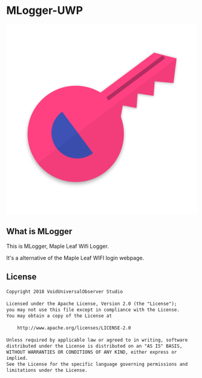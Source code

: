 ﻿MLogger-UWP
=======

![](MLogger-UWP/Assets/mlogger.png)

What is MLogger
-------------------
This is MLogger, Maple Leaf Wifi Logger. 

It's a alternative of the Maple Leaf WIFI login webpage. 

License
-------
    Copyright 2018 VoidUniversalObserver Studio
    
    Licensed under the Apache License, Version 2.0 (the "License");
    you may not use this file except in compliance with the License.
    You may obtain a copy of the License at
    
        http://www.apache.org/licenses/LICENSE-2.0
    
    Unless required by applicable law or agreed to in writing, software
    distributed under the License is distributed on an "AS IS" BASIS,
    WITHOUT WARRANTIES OR CONDITIONS OF ANY KIND, either express or implied.
    See the License for the specific language governing permissions and
    limitations under the License.
